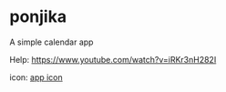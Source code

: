 # ponjika
A simple calendar app

Help: https://www.youtube.com/watch?v=iRKr3nH282I

icon: <a href="https://icons8.com/icons/set/calendar" target="_blank">app icon</a>
